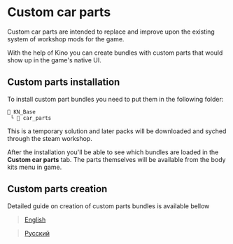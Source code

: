 ﻿# Custom car parts

Custom car parts are intended to replace and improve upon the existing system of workshop mods for the game.

With the help of Kino you can create bundles with custom parts that would show up in the game's native UI.

## Custom parts installation

To install custom part bundles you need to put them in the following folder:
```
📂 KN_Base
 └ 📁 car_parts
```
This is a temporary solution and later packs will be downloaded and syched through the steam workshop.

After the installation you'll be able to see which bundles are loaded in the **Custom car parts** tab. The parts themselves will be available from the body kits menu in game.

## Custom parts creation

Detailed guide on creation of custom parts bundles is available bellow

> [English](https://github.com/trbflxr/kino/blob/master/ContentCreation/CustomCarPartsCreation_EN.md)

> [Русский](https://github.com/trbflxr/kino/blob/master/ContentCreation/CustomCarPartsCreation_RU.md)  

